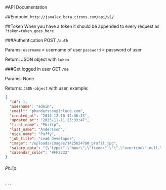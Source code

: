 #API Documentation

##Endpoint
`http://janalex.beta.cirons.com/api/v1/`

##Token
When you have a token it should be appended to every request as `?token=token_goes_here`

###Authentication
POST `/auth`

Params:
`username` = username of user
`password` = password of user

Return:
JSON object with `token`

###Get logged in user
GET `/me`

Params: None

Returns:
`JSON-object` with user, example:
```JSON
{
  "id": 1,
  "username": "admin",
  "email": "phandersson@icloud.com",
  "created_at": "2014-12-10 12:36:23",
  "updated_at": "2015-11-11 23:33:47",
  "first_name": "Philip",
  "last_name": "Andersson",
  "nick_name": "Puffy",
  "job_title": "Lead Developer",
  "image": "/uploads/images/1425824780_profil.jpg",
  "salary_data": "{\"type\":\"hour\",\"fixed\":\"\",\"overtime\":null,\"hour\":\"200\",\"extra\":null}",
  "calendar_color": "#FF3232"
}
```

###### Philip 
.
.
.
